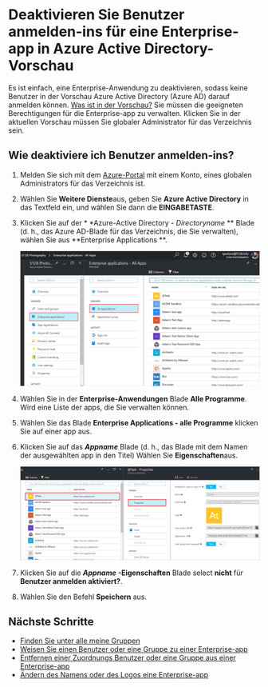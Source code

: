 <properties
    pageTitle="Deaktivieren Sie Benutzer anmelden-ins für eine Enterprise-app in Azure Active Directory-Vorschau | Microsoft Azure"
    description="Wie Sie eine Enterprise-Anwendung zu deaktivieren, sodass keine Benutzer in Azure Active Directory darauf anmelden können"
    services="active-directory"
    documentationCenter=""
    authors="curtand"
    manager="femila"
    editor=""/>

<tags
    ms.service="active-directory"
    ms.workload="identity"
    ms.tgt_pltfrm="na"
    ms.devlang="na"
    ms.topic="article"
    ms.date="10/17/2016"
    ms.author="curtand"/>


# <a name="disable-user-sign-ins-for-an-enterprise-app-in-azure-active-directory-preview"></a>Deaktivieren Sie Benutzer anmelden-ins für eine Enterprise-app in Azure Active Directory-Vorschau

Es ist einfach, eine Enterprise-Anwendung zu deaktivieren, sodass keine Benutzer in der Vorschau Azure Active Directory (Azure AD) darauf anmelden können. [Was ist in der Vorschau?](active-directory-preview-explainer.md) Sie müssen die geeigneten Berechtigungen für die Enterprise-app zu verwalten. Klicken Sie in der aktuellen Vorschau müssen Sie globaler Administrator für das Verzeichnis sein.

## <a name="how-do-i-disable-user-sign-ins"></a>Wie deaktiviere ich Benutzer anmelden-ins?

1. Melden Sie sich mit dem [Azure-Portal](https://portal.azure.com) mit einem Konto, eines globalen Administrators für das Verzeichnis ist.

2. Wählen Sie **Weitere Dienste**aus, geben Sie **Azure Active Directory** in das Textfeld ein, und wählen Sie dann die **EINGABETASTE**.

3. Klicken Sie auf der * *Azure-Active Directory - *Directoryname* ** Blade (d. h., das Azure AD-Blade für das Verzeichnis, die Sie verwalten), wählen Sie aus **Enterprise Applications **.

    ![Enterprise-apps öffnen](./media/active-directory-coreapps-disable-app-azure-portal/open-enterprise-apps.png)

4. Wählen Sie in der **Enterprise-Anwendungen** Blade **Alle Programme**. Wird eine Liste der apps, die Sie verwalten können.

5. Wählen Sie das Blade **Enterprise Applications - alle Programme** klicken Sie auf einer app aus.

6. Klicken Sie auf das ***Appname*** Blade (d. h., das Blade mit dem Namen der ausgewählten app in den Titel) Wählen Sie **Eigenschaften**aus.

    ![Markieren alle Applikationen-Befehl](./media/active-directory-coreapps-disable-app-azure-portal/select-app.png)

7. Klicken Sie auf die ***Appname*** **-Eigenschaften** Blade select **nicht** für **Benutzer anmelden aktiviert?**.

8. Wählen Sie den Befehl **Speichern** aus.

## <a name="next-steps"></a>Nächste Schritte

- [Finden Sie unter alle meine Gruppen](active-directory-groups-view-azure-portal.md)
- [Weisen Sie einen Benutzer oder eine Gruppe zu einer Enterprise-app](active-directory-coreapps-assign-user-azure-portal.md)
- [Entfernen einer Zuordnungs Benutzer oder eine Gruppe aus einer Enterprise-app](active-directory-coreapps-remove-assignment-azure-portal.md)
- [Ändern des Namens oder des Logos eine Enterprise-app](active-directory-coreapps-change-app-logo-user-azure-portal.md)
